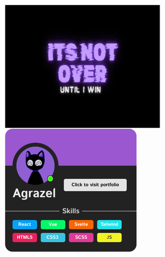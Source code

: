 <img src="https://github.com/Agrazel1459/Agrazel1459/blob/main/profileGITHUB.jpg" height="400px"/>
<br>
<img src="https://github.com/Agrazel1459/Agrazel1459/blob/main/ProfileCard.png" height="400px"/>
